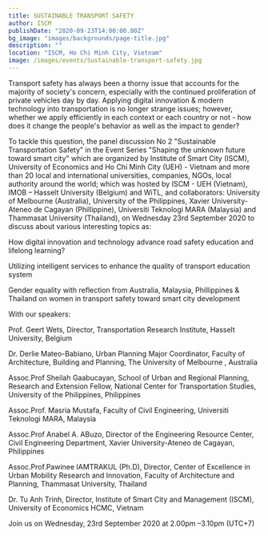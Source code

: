 ```yaml
---
title: SUSTAINABLE TRANSPORT SAFETY
author: ISCM
publishDate: "2020-09-23T14:00:00.00Z"
bg_image: "images/backgrounds/page-title.jpg"
description: ""
location: "ISCM, Ho Chi Minh City, Vietnam"
image: /images/events/Sustainable-transport-safety.jpg
---
```

<!--StartFragment-->

Transport safety has always been a thorny issue that accounts for the majority of society's concern, especially with the continued proliferation of private vehicles day by day. Applying digital innovation & modern technology into transportation is no longer strange issues; however, whether we apply efficiently in each context or each country or not - how does it change the people's behavior as well as the impact to gender?

To tackle this question, the panel discussion No 2 "Sustainable Transportation Safety" in the Event Series "Shaping the unknown future toward smart city" which are organized by Institute of Smart City (ISCM), University of Economics and Ho Chi Minh City (UEH) - Vietnam and more than 20 local and international universities, companies, NGOs, local authority around the world; which was hosted by ISCM - UEH (Vietnam), IMOB – Hasselt University (Belgium) and WiTL, and collaborators: University of Melbourne (Australia), University of the Philippines, Xavier University-Ateneo de Cagayan (Phillippine), Universiti Teknologi MARA (Malaysia) and Thammasat University (Thailand), on Wednesday 23rd September 2020 to discuss about various interesting topics as:

How digital innovation and technology advance road safety education and lifelong learning?

Utilizing intelligent services to enhance the quality of transport education system

Gender equality with reflection from Australia, Malaysia, Phillippines & Thailand on women in transport safety toward smart city development

With our speakers:

Prof. Geert Wets, Director, Transportation Research Institute, Hasselt University, Belgium

Dr. Derlie Mateo-Babiano, Urban Planning Major Coordinator, Faculty of Architecture, Building and Planning, The University of Melbourne , Australia

Assoc.Prof Sheilah Gaabucayan, School of Urban and Regional Planning, Research and Extension Fellow, National Center for Transportation Studies, University of the Philippines, Philippines

Assoc.Prof. Masria Mustafa, Faculty of Civil Engineering, Universiti Teknologi MARA, Malaysia

Assoc.Prof Anabel A. ABuzo, Director of the Engineering Resource Center, Civil Engineering Department, Xavier University-Ateneo de Cagayan, Philippines

Assoc.Prof.Pawinee IAMTRAKUL (Ph.D), Director, Center of Excellence in Urban Mobility Research and Innovation, Faculty of Architecture and Planning, Thammasat University, Thailand

Dr. Tu Anh Trinh, Director, Institute of Smart City and Management (ISCM), University of Economics HCMC, Vietnam

Join us on Wednesday, 23rd September 2020 at 2.00pm –3.10pm (UTC+7)

<!--EndFragment-->